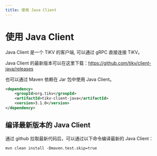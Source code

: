 ```yaml
---
title: 使用 Java Client
---
```


# 使用 Java Client

Java Client 是一个 TiKV 的客户端, 可以通过 gRPC 直接连接 TiKV。

Java Client 的最新版本可以在这里下载：https://github.com/tikv/client-java/releases

也可以通过 Maven 依赖在 Jar 包中使用 Java Client。

```xml
<dependency>
	<groupId>org.tikv</groupId>
	<artifactId>tikv-client-java</artifactId>
	<version>3.1.0</version>
</dependency>
```

## 编译最新版本的 Java Client

通过 github 拉取最新代码后，可以通过以下命令编译最新的 Java Client：

```commandline
mvn clean install -Dmaven.test.skip=true
```